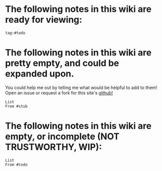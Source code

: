 # The following notes in this wiki are ready for viewing:
```query
tag:#todo
```

# The following notes in this wiki are pretty empty, and could be expanded upon.
You could help me out by telling me what would be helpful to add to them! Open an issue or request a fork for this site's [github!](https://github.com/mushchlo/mushchlo.github.io)
```dataview
List
From #stub
```
# The following notes in this wiki are empty, or incomplete (NOT TRUSTWORTHY, WIP):
```dataview
List
From #todo
```

